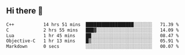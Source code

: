 ## Hi there 👋

<!--START_SECTION:waka-->

```txt
C++           14 hrs 51 mins  ██████████████████░░░░░░░   71.39 %
C             2 hrs 55 mins   ███▓░░░░░░░░░░░░░░░░░░░░░   14.09 %
Lua           1 hr 45 mins    ██░░░░░░░░░░░░░░░░░░░░░░░   08.47 %
Objective-C   1 hr 13 mins    █▒░░░░░░░░░░░░░░░░░░░░░░░   05.91 %
Markdown      0 secs          ░░░░░░░░░░░░░░░░░░░░░░░░░   00.07 %
```

<!--END_SECTION:waka-->
